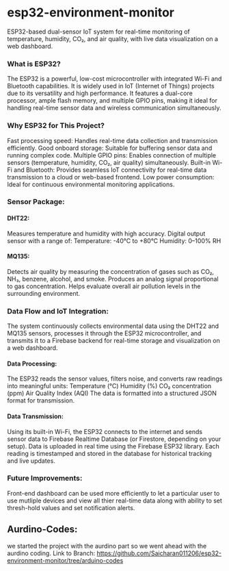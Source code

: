 # esp32-environment-monitor
ESP32-based dual-sensor IoT system for real-time monitoring of temperature, humidity, CO₂, and air quality, with live data visualization on a web dashboard.


### What is ESP32?
The ESP32 is a powerful, low-cost microcontroller with integrated Wi-Fi and Bluetooth capabilities. It is widely used in IoT (Internet of Things) projects due to its versatility and high performance.
It features a dual-core processor, ample flash memory, and multiple GPIO pins, making it ideal for handling real-time sensor data and wireless communication simultaneously.

### Why ESP32 for This Project?

Fast processing speed: Handles real-time data collection and transmission efficiently.
Good onboard storage: Suitable for buffering sensor data and running complex code.
Multiple GPIO pins: Enables connection of multiple sensors (temperature, humidity, CO₂, air quality) simultaneously.
Built-in Wi-Fi and Bluetooth: Provides seamless IoT connectivity for real-time data transmission to a cloud or web-based frontend.
Low power consumption: Ideal for continuous environmental monitoring applications.

### Sensor Package:
#### DHT22:
Measures temperature and humidity with high accuracy.
Digital output sensor with a range of:
Temperature: -40°C to +80°C
Humidity: 0–100% RH

#### MQ135:

Detects air quality by measuring the concentration of gases such as CO₂, NH₃, benzene, alcohol, and smoke.
Produces an analog signal proportional to gas concentration.
Helps evaluate overall air pollution levels in the surrounding environment.

### Data Flow and IoT Integration:
The system continuously collects environmental data using the DHT22 and MQ135 sensors, processes it through the ESP32 microcontroller, and transmits it to a Firebase backend for real-time storage and visualization on a web dashboard.

#### Data Processing:
The ESP32 reads the sensor values, filters noise, and converts raw readings into meaningful units:
Temperature (°C)
Humidity (%)
CO₂ concentration (ppm)
Air Quality Index (AQI)
The data is formatted into a structured JSON format for transmission.

#### Data Transmission:
Using its built-in Wi-Fi, the ESP32 connects to the internet and sends sensor data to Firebase Realtime Database (or Firestore, depending on your setup).
Data is uploaded in real time using the Firebase ESP32 library.
Each reading is timestamped and stored in the database for historical tracking and live updates.

### Future Improvements:
Front-end dashboard can be used more efficiently to let a particular user to use mutliple devices and view all thier real-time data along with ability to set thresh-hold values and set notification alerts.

## Aurdino-Codes:
we started the project with the aurdino part so we went ahead with the aurdino coding.
Link to Branch:
https://github.com/Saicharan011206/esp32-environment-monitor/tree/arduino-codes
